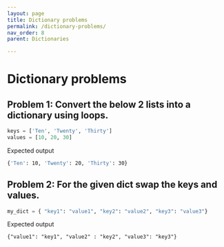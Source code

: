 ```yaml
---
layout: page
title: Dictionary problems
permalink: /dictionary-problems/
nav_order: 8
parent: Dictionaries

---
```

# Dictionary problems
## Problem 1: Convert the below 2 lists into a dictionary using loops.

```python
keys = ['Ten', 'Twenty', 'Thirty']
values = [10, 20, 30]
```

Expected output

```bash
{'Ten': 10, 'Twenty': 20, 'Thirty': 30}
```

## Problem 2: For the given dict swap the keys and values.

```python
my_dict = { "key1": "value1", "key2": "value2", "key3": "value3"}
```

Expected output

```
{"value1": "key1", "value2" : "key2", "value3": "key3"}

```

